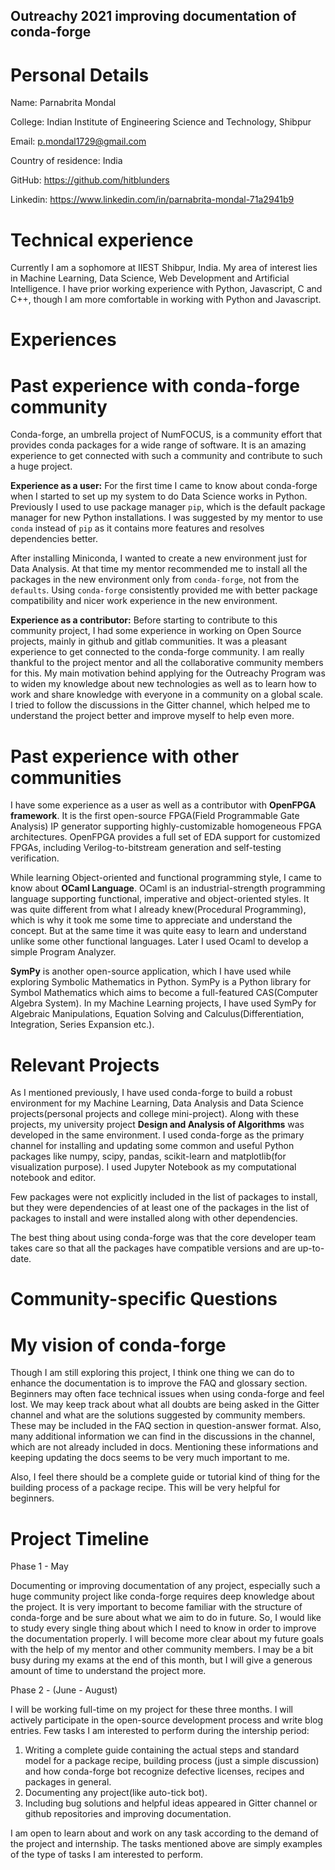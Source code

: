 ## Outreachy 2021 improving documentation of conda-forge

# Personal Details

Name: Parnabrita Mondal

College: Indian Institute of Engineering Science and Technology, Shibpur

Email: p.mondal1729@gmail.com

Country of residence: India

GitHub: https://github.com/hitblunders

Linkedin: https://www.linkedin.com/in/parnabrita-mondal-71a2941b9

# Technical experience

Currently I am a sophomore at IIEST Shibpur, India. My area of interest lies in Machine Learning, Data Science, Web Development and Artificial Intelligence. I have prior working experience with Python, Javascript, C and C++, though I am more comfortable in working with Python and Javascript.

# Experiences

# Past experience with conda-forge community

Conda-forge, an umbrella project of NumFOCUS, is a community effort that provides conda packages for a wide range of software. It is an amazing experience to get connected with such a community and contribute to such a huge project.

**Experience as a user:** For the first time I came to know about conda-forge when I started to set up my system to do Data Science works in Python. Previously I used to use package manager `pip`, which is the default package manager for new Python installations. I was suggested by my mentor to use `conda` instead of `pip` as it contains more features and resolves dependencies better.

After installing Miniconda, I wanted to create a new environment just for Data Analysis. At that time my mentor recommended me to install all the packages in the new environment only from `conda-forge`, not from the `defaults`. Using `conda-forge` consistently provided me with better package compatibility and nicer work experience in the new environment.

**Experience as a contributor:** Before starting to contribute to this community project, I had some experience in working on Open Source projects, mainly in github and gitlab communities. It was a pleasant experience to get connected to the conda-forge community. I am really thankful to the project mentor and all the collaborative community members for this. My main motivation behind applying for the Outreachy Program was to widen my knowledge about new technologies as well as to learn how to work and share knowledge with everyone in a community on a global scale. I tried to follow the discussions in the Gitter channel, which helped me to understand the project better and improve myself to help even more.

# Past experience with other communities

I have some experience as a user as well as a contributor with **OpenFPGA framework**. It is the first open-source FPGA(Field Programmable Gate Analysis) IP generator supporting highly-customizable homogeneous FPGA architectures. OpenFPGA provides a full set of EDA support for customized FPGAs, including Verilog-to-bitstream generation and self-testing verification.

While learning Object-oriented and functional programming style, I came to know about **OCaml Language**. OCaml is an industrial-strength programming language supporting functional, imperative and object-oriented styles. It was quite different from what I already knew(Procedural Programming), which is why it took me some time to appreciate and understand the concept. But at the same time it was quite easy to learn and understand unlike some other functional languages. Later I used Ocaml to develop a simple Program Analyzer.

**SymPy** is another open-source application, which I have used while exploring Symbolic Mathematics in Python. SymPy is a Python library for Symbol Mathematics which aims to become a full-featured CAS(Computer Algebra System). In my Machine Learning projects, I have used SymPy for Algebraic Manipulations, Equation Solving and Calculus(Differentiation, Integration, Series Expansion etc.).

# Relevant Projects

As I mentioned previously, I have used conda-forge to build a robust environment for my Machine Learning, Data Analysis and Data Science projects(personal projects and college mini-project). Along with these projects, my university project **Design and Analysis of Algorithms** was developed in the same environment. I used conda-forge as the primary channel for installing and updating some common and useful Python packages like numpy, scipy, pandas, scikit-learn and matplotlib(for visualization purpose). I used Jupyter Notebook as my computational notebook and editor.

Few packages were not explicitly included in the list of packages to install, but they were dependencies of at least one of the packages in the list of packages to install and were installed along with other dependencies.

The best thing about using conda-forge was that the core developer team takes care so that all the packages have compatible versions and are up-to-date.

# Community-specific Questions

# My vision of conda-forge

Though I am still exploring this project, I think one thing we can do to enhance the documentation is to improve the FAQ and glossary section. Beginners may often face technical issues when using conda-forge and feel lost. We may keep track about what all doubts are being asked in the Gitter channel and what are the solutions suggested by community members. These may be included in the FAQ section in question-answer format. Also, many additional information we can find in the discussions in the channel, which are not already included in docs. Mentioning these informations and keeping updating the docs seems to be very much important to me.

Also, I feel there should be a complete guide or tutorial kind of thing for the building process of a package recipe. This will be very helpful for beginners.

# Project Timeline

Phase 1 - May

Documenting or improving documentation of any project, especially such a huge community project like conda-forge requires deep knowledge about the project. It is very important to become familiar with the structure of conda-forge and be sure about what we aim to do in future. So, I would like to study every single thing about which I need to know in order to improve the documentation properly. I will become more clear about my future goals with the help of my mentor and other community members. I may be a bit busy during my exams at the end of this month, but I will give a generous amount of time to understand the project more.

Phase 2 - (June - August)

I will be working full-time on my project for these three months. I will actively participate in the open-source development process and write blog entries. Few tasks I am interested to perform during the intership period:

1. Writing a complete guide containing the actual steps and standard model for a package recipe, building process (just a simple discussion) and how conda-forge bot recognize defective licenses, recipes and packages in general.
2. Documenting any project(like auto-tick bot).
3. Including bug solutions and helpful ideas appeared in Gitter channel or github repositories and improving documentation.

I am open to learn about and work on any task according to the demand of the project and internship. The tasks mentioned above are simply examples of the type of tasks I am interested to perform.
